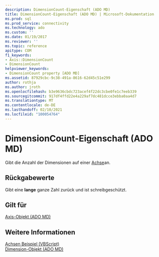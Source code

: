 ```yaml
---
description: DimensionCount-Eigenschaft (ADO MD)
title: DimensionCount-Eigenschaft (ADO MD) | Microsoft-Dokumentation
ms.prod: sql
ms.prod_service: connectivity
ms.technology: ado
ms.custom: ''
ms.date: 01/19/2017
ms.reviewer: ''
ms.topic: reference
apitype: COM
f1_keywords:
- Axis::DimensionCount
- DimensionCount
helpviewer_keywords:
- DimensionCount property [ADO MD]
ms.assetid: 87929cbc-9c38-491a-8616-62d45c51e299
author: rothja
ms.author: jroth
ms.openlocfilehash: b3e9636cbdc723acef4f22dc3cbe0fe1c7eeb339
ms.sourcegitcommit: 917df4ffd22e4a229af7dc481dcce3ebba0aa4d7
ms.translationtype: MT
ms.contentlocale: de-DE
ms.lasthandoff: 02/10/2021
ms.locfileid: "100054764"
---
```

# <a name="dimensioncount-property-ado-md"></a>DimensionCount-Eigenschaft (ADO MD)
Gibt die Anzahl der Dimensionen auf einer [Achse](./axis-object-ado-md.md)an.  
  
## <a name="return-values"></a>Rückgabewerte  
 Gibt eine **lange** ganze Zahl zurück und ist schreibgeschützt.  
  
## <a name="applies-to"></a>Gilt für  
 [Axis-Objekt (ADO MD)](./axis-object-ado-md.md)  
  
## <a name="see-also"></a>Weitere Informationen  
 [Achsen Beispiel (VBScript)](./axis-example-vbscript.md)   
 [Dimension-Objekt (ADO MD)](./dimension-object-ado-md.md)